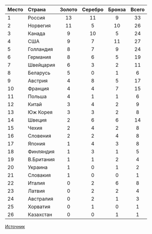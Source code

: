 | Место  |  Страна  |  Золото  |  Серебро  |  Бронза  |  Всего  | 
|--------|:---------|:--------:|:---------:|:--------:|:-------:|
|  1     |  Россия  |13        |11         | 9        |33       |
|  2     |  Норвегия| 11       |         5 |       10 |    26   |
|  3     |  Канада  | 9        |10         |         5|       24|
|  4     |  США     | 9        |7          |11        |27       |
|  5     | Голландия|         8|        7  |9         |24       |
|  6     |Германия  |         8|6          |       5  |19       |
|  7     | Швейцария|         6|        3  |       2  |      11 |
|  8     |  Беларусь|         5|         0 |        1 |6        |
|  9     |  Австрия |        4 | 8         |5         |17       |
|  10    |  Франция |  4|4  | 7 |15 |
|  11    |  Польша  |  4|1  |1  |6  |
|  12    |  Китай   |  3|4  |2  |9  | 
|  13    | Юж Корея |  3|3  |2  |8  |
|  14    |  Швеция  |  2|6  |6  |14 | 
|  15    |  Чехия   |  2|4  |2  |8  | 
|  16    |  Словения|  2|2  |4  |8  |
|  17    |  Япония  |  1|4  |3  |8  | 
|  18    | Финляндия|  1|3  |1  |5  |
|  19    |В.Британия|  1|1  |2  |4  |
|  20    |Украина   |  1|0  |1  |2  |
|  21    | Словакия |  1|0  |0  |1  |
|  22    | Италия   |  0|2  |6  |8  |
|  23    | Латвия   |  0|2  |2  |4  |
|  24    | Австралия|  0|2  |1  |3  |
|  25    |  Хорватия|  0|1  |0  |1  |
|  26    | Казахстан|  0|0  |1  |1  |
[Источник](http://ru-lenta.com/sport/tablica-medalei-olimpiadi-2014-0000130498.html)
